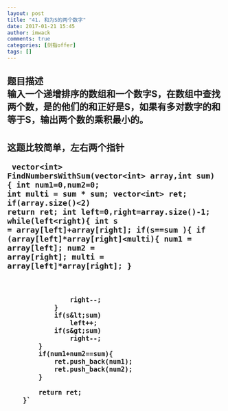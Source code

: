 ```yaml
---
layout: post
title: "41.	和为S的两个数字"
date: 2017-01-21 15:45
author: imwack
comments: true
categories: [剑指offer]
tags: []
---
```

<h2 class="subject-item-title">题目描述


<div class="subject-describe">输入一个递增排序的数组和一个数字S，在数组中查找两个数，是的他们的和正好是S，如果有多对数字的和等于S，输出两个数的乘积最小的。


##### 


</div>
<div class="subject-describe">这题比较简单，左右两个指针</div>
<div class="subject-describe">


<code class="">    vector&lt;int&gt; FindNumbersWithSum(vector&lt;int&gt; array,int sum) {
            int num1=0,num2=0;
            int multi = sum * sum;
            vector&lt;int&gt; ret;
            if(array.size()&lt;2)
                return ret;
            int left=0,right=array.size()-1;
            while(left&lt;right){
                int s = array[left]+array[right];
                if(s==sum ){
                    if (array[left]*array[right]&lt;multi){
                        num1 = array[left];
                        num2 = array[right];
                        multi = array[left]*array[right];
                    }
    
                    right--;
                }
                if(s&lt;sum)
                    left++;
                if(s&gt;sum)
                    right--;
            }
            if(num1+num2==sum){
                ret.push_back(num1);
                ret.push_back(num2);
            }
    
            return ret;
        }`

&nbsp;

</div>
